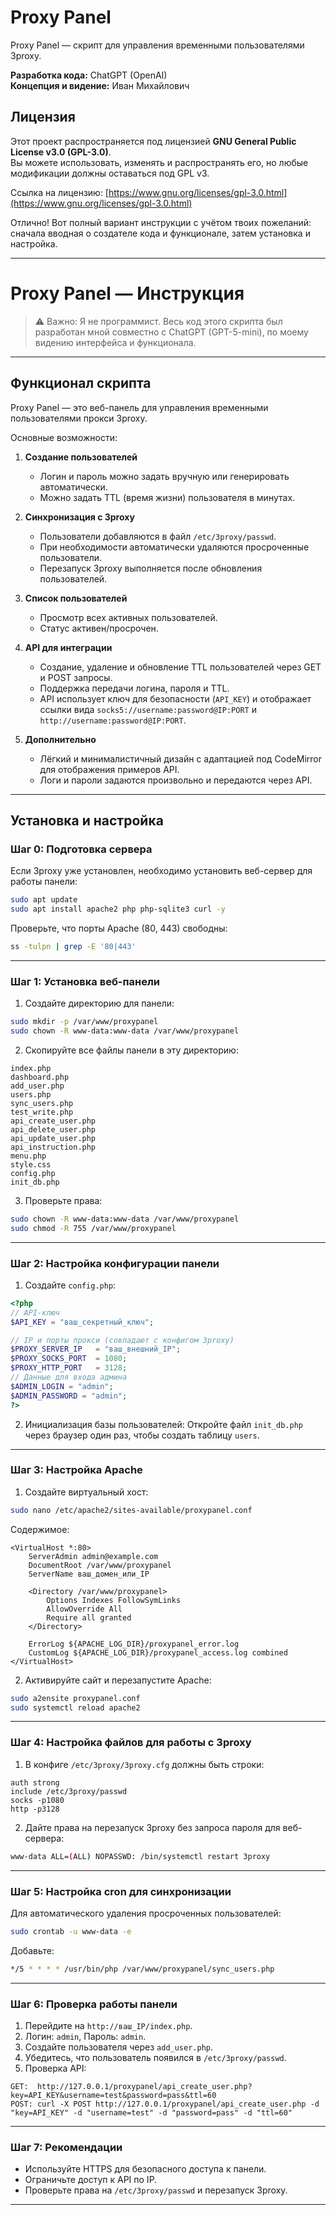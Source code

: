 # Proxy Panel

Proxy Panel — скрипт для управления временными пользователями 3proxy.

**Разработка кода:** ChatGPT (OpenAI)  
**Концепция и видение:** Иван Михайлович  

## Лицензия
Этот проект распространяется под лицензией **GNU General Public License v3.0 (GPL-3.0)**.  
Вы можете использовать, изменять и распространять его, но любые модификации должны оставаться под GPL v3.

Ссылка на лицензию: [https://www.gnu.org/licenses/gpl-3.0.html](https://www.gnu.org/licenses/gpl-3.0.html)

Отлично! Вот полный вариант инструкции с учётом твоих пожеланий: сначала вводная о создателе кода и функционале, затем установка и настройка.

---

# **Proxy Panel — Инструкция**

> ⚠️ Важно: Я не программист. Весь код этого скрипта был разработан мной совместно с ChatGPT (GPT-5-mini), по моему видению интерфейса и функционала.

---

## **Функционал скрипта**

Proxy Panel — это веб-панель для управления временными пользователями прокси 3proxy.

Основные возможности:

1. **Создание пользователей**

   * Логин и пароль можно задать вручную или генерировать автоматически.
   * Можно задать TTL (время жизни) пользователя в минутах.

2. **Синхронизация с 3proxy**

   * Пользователи добавляются в файл `/etc/3proxy/passwd`.
   * При необходимости автоматически удаляются просроченные пользователи.
   * Перезапуск 3proxy выполняется после обновления пользователей.

3. **Список пользователей**

   * Просмотр всех активных пользователей.
   * Статус активен/просрочен.

4. **API для интеграции**

   * Создание, удаление и обновление TTL пользователей через GET и POST запросы.
   * Поддержка передачи логина, пароля и TTL.
   * API использует ключ для безопасности (`API_KEY`) и отображает ссылки вида `socks5://username:password@IP:PORT` и `http://username:password@IP:PORT`.

5. **Дополнительно**

   * Лёгкий и минималистичный дизайн с адаптацией под CodeMirror для отображения примеров API.
   * Логи и пароли задаются произвольно и передаются через API.

---

## **Установка и настройка**

### **Шаг 0: Подготовка сервера**

Если 3proxy уже установлен, необходимо установить веб-сервер для работы панели:

```bash
sudo apt update
sudo apt install apache2 php php-sqlite3 curl -y
```

Проверьте, что порты Apache (80, 443) свободны:

```bash
ss -tulpn | grep -E '80|443'
```

---

### **Шаг 1: Установка веб-панели**

1. Создайте директорию для панели:

```bash
sudo mkdir -p /var/www/proxypanel
sudo chown -R www-data:www-data /var/www/proxypanel
```

2. Скопируйте все файлы панели в эту директорию:

```
index.php
dashboard.php
add_user.php
users.php
sync_users.php
test_write.php
api_create_user.php
api_delete_user.php
api_update_user.php
api_instruction.php
menu.php
style.css
config.php
init_db.php
```

3. Проверьте права:

```bash
sudo chown -R www-data:www-data /var/www/proxypanel
sudo chmod -R 755 /var/www/proxypanel
```

---

### **Шаг 2: Настройка конфигурации панели**

1. Создайте `config.php`:

```php
<?php
// API-ключ
$API_KEY = "ваш_секретный_ключ";

// IP и порты прокси (совпадают с конфигом 3proxy)
$PROXY_SERVER_IP   = "ваш_внешний_IP"; 
$PROXY_SOCKS_PORT  = 1080;
$PROXY_HTTP_PORT   = 3128;
// Данные для входа админа
$ADMIN_LOGIN = "admin";
$ADMIN_PASSWORD = "admin";
?>
```

2. Инициализация базы пользователей:
   Откройте файл `init_db.php` через браузер один раз, чтобы создать таблицу `users`.

---

### **Шаг 3: Настройка Apache**

1. Создайте виртуальный хост:

```bash
sudo nano /etc/apache2/sites-available/proxypanel.conf
```

Содержимое:

```
<VirtualHost *:80>
    ServerAdmin admin@example.com
    DocumentRoot /var/www/proxypanel
    ServerName ваш_домен_или_IP

    <Directory /var/www/proxypanel>
        Options Indexes FollowSymLinks
        AllowOverride All
        Require all granted
    </Directory>

    ErrorLog ${APACHE_LOG_DIR}/proxypanel_error.log
    CustomLog ${APACHE_LOG_DIR}/proxypanel_access.log combined
</VirtualHost>
```

2. Активируйте сайт и перезапустите Apache:

```bash
sudo a2ensite proxypanel.conf
sudo systemctl reload apache2
```

---

### **Шаг 4: Настройка файлов для работы с 3proxy**

1. В конфиге `/etc/3proxy/3proxy.cfg` должны быть строки:

```
auth strong
include /etc/3proxy/passwd
socks -p1080
http -p3128
```

2. Дайте права на перезапуск 3proxy без запроса пароля для веб-сервера:

```bash
www-data ALL=(ALL) NOPASSWD: /bin/systemctl restart 3proxy
```

---

### **Шаг 5: Настройка cron для синхронизации**

Для автоматического удаления просроченных пользователей:

```bash
sudo crontab -u www-data -e
```

Добавьте:

```bash
*/5 * * * * /usr/bin/php /var/www/proxypanel/sync_users.php
```

---

### **Шаг 6: Проверка работы панели**

1. Перейдите на `http://ваш_IP/index.php`.
2. Логин: `admin`, Пароль: `admin`.
3. Создайте пользователя через `add_user.php`.
4. Убедитесь, что пользователь появился в `/etc/3proxy/passwd`.
5. Проверка API:

```
GET:  http://127.0.0.1/proxypanel/api_create_user.php?key=API_KEY&username=test&password=pass&ttl=60
POST: curl -X POST http://127.0.0.1/proxypanel/api_create_user.php -d "key=API_KEY" -d "username=test" -d "password=pass" -d "ttl=60"
```

---

### **Шаг 7: Рекомендации**

* Используйте HTTPS для безопасного доступа к панели.
* Ограничьте доступ к API по IP.
* Проверьте права на `/etc/3proxy/passwd` и перезапуск 3proxy.

---



